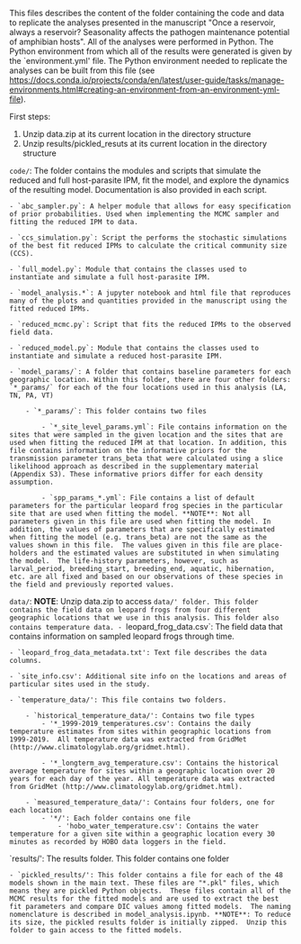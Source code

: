 This files describes the content of the folder containing the code and data to replicate the analyses presented in the manuscript "Once a reservoir, always a reservoir? Seasonality affects the pathogen maintenance potential of amphibian hosts". All of the analyses were performed in Python.  The Python environment from which all of the results were generated is given by the `environment.yml' file. The Python environment needed to replicate the analyses can be built from this file (see https://docs.conda.io/projects/conda/en/latest/user-guide/tasks/manage-environments.html#creating-an-environment-from-an-environment-yml-file).

First steps:

1. Unzip data.zip at its current location in the directory structure
2. Unzip results/pickled_resuts at its current location in the directory structure

`code/`: The folder contains the modules and scripts that simulate the reduced and full host-parasite IPM, fit the model, and explore the dynamics of the resulting model. Documentation is also provided in each script.

    - `abc_sampler.py`: A helper module that allows for easy specification of prior probabilities. Used when implementing the MCMC sampler and fitting the reduced IPM to data.

    - `ccs_simulation.py`: Script the performs the stochastic simulations of the best fit reduced IPMs to calculate the critical community size (CCS).

    - `full_model.py`: Module that contains the classes used to instantiate and simulate a full host-parasite IPM.

    - `model_analysis.*`: A jupyter notebook and html file that reproduces many of the plots and quantities provided in the manuscript using the fitted reduced IPMs.

    - `reduced_mcmc.py`: Script that fits the reduced IPMs to the observed field data.

    - `reduced_model.py`: Module that contains the classes used to instantiate and simulate a reduced host-parasite IPM.

    - `model_params/`: A folder that contains baseline parameters for each geographic location. Within this folder, there are four other folders: `*_params/` for each of the four locations used in this analysis (LA, TN, PA, VT)

        - `*_params/`: This folder contains two files

            - `*_site_level_params.yml`: File contains information on the sites that were sampled in the given location and the sites that are used when fitting the reduced IPM at that location. In addition, this file contains information on the informative priors for the transmission parameter trans_beta that were calculated using a slice likelihood approach as described in the supplementary material (Appendix S3). These informative priors differ for each density assumption.

            - `spp_params_*.yml`: File contains a list of default parameters for the particular leopard frog species in the particular site that are used when fitting the model. **NOTE**: Not all parameters given in this file are used when fitting the model. In addition, the values of parameters that are specifically estimated when fitting the model (e.g. trans_beta) are not the same as the values shown in this file.  The values given in this file are place-holders and the estimated values are substituted in when simulating the model.  The life-history parameters, however, such as larval_period, breeding_start, breeding_end, aquatic, hibernation, etc. are all fixed and based on our observations of these species in the field and previously reported values.

`data/`: **NOTE**: Unzip data.zip to access `data/' folder. This folder contains the field data on leopard frogs from four different geographic locations that we use in this analysis. This folder also contains temperature data.
    - `leopard_frog_data.csv`: The field data that contains information on sampled leopard frogs through time.

    - `leopard_frog_data_metadata.txt': Text file describes the data columns.

    - `site_info.csv': Additional site info on the locations and areas of particular sites used in the study.

    - `temperature_data/': This file contains two folders.

        - `historical_temperature_data/': Contains two file types
            - '*_1999-2019_temperatures.csv': Contains the daily temperature estimates from sites within geographic locations from 1999-2019.  All temperature data was extracted from GridMet (http://www.climatologylab.org/gridmet.html).

            - '*_longterm_avg_temperature.csv': Contains the historical average temperature for sites within a geographic location over 20 years for each day of the year. All temperature data was extracted from GridMet (http://www.climatologylab.org/gridmet.html).

        - `measured_temperature_data/': Contains four folders, one for each location
            - '*/': Each folder contains one file
                - 'hobo_water_temperature.csv': Contains the water temperature for a given site within a geographic location every 30 minutes as recorded by HOBO data loggers in the field.

`results/': The results folder. This folder contains one folder

    - `pickled_results/': This folder contains a file for each of the 48 models shown in the main text. These files are "*.pkl" files, which means they are pickled Python objects.  These files contain all of the MCMC results for the fitted models and are used to extract the best fit parameters and compare DIC values among fitted models.  The naming nomenclature is described in model_analysis.ipynb. **NOTE**: To reduce its size, the pickled results folder is initially zipped.  Unzip this folder to gain access to the fitted models.
